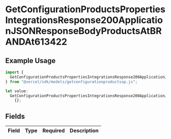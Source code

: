 # GetConfigurationProductsPropertiesIntegrationsResponse200ApplicationJSONResponseBodyProductsAtBRANDAt613422

## Example Usage

```typescript
import {
  GetConfigurationProductsPropertiesIntegrationsResponse200ApplicationJSONResponseBodyProductsAtBRANDAt613422,
} from "@vercel/sdk/models/getconfigurationproductsop.js";

let value:
  GetConfigurationProductsPropertiesIntegrationsResponse200ApplicationJSONResponseBodyProductsAtBRANDAt613422 =
    {};
```

## Fields

| Field       | Type        | Required    | Description |
| ----------- | ----------- | ----------- | ----------- |